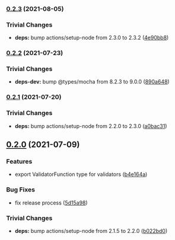 ### [0.2.3](https://github.com/rvagg/js-ipld-schema-validator/compare/v0.2.2...v0.2.3) (2021-08-05)


### Trivial Changes

* **deps:** bump actions/setup-node from 2.3.0 to 2.3.2 ([4e90bb8](https://github.com/rvagg/js-ipld-schema-validator/commit/4e90bb81241264fd8f0e50680b8033bfafa83f02))

### [0.2.2](https://github.com/rvagg/js-ipld-schema-validator/compare/v0.2.1...v0.2.2) (2021-07-23)


### Trivial Changes

* **deps-dev:** bump @types/mocha from 8.2.3 to 9.0.0 ([890a648](https://github.com/rvagg/js-ipld-schema-validator/commit/890a648a6718cdd44af85bb01f3a8d19a810b86f))

### [0.2.1](https://github.com/rvagg/js-ipld-schema-validator/compare/v0.2.0...v0.2.1) (2021-07-20)


### Trivial Changes

* **deps:** bump actions/setup-node from 2.2.0 to 2.3.0 ([a0bac31](https://github.com/rvagg/js-ipld-schema-validator/commit/a0bac31c5ee71681daab06c300baabaabc1211bb))

## [0.2.0](https://github.com/rvagg/js-ipld-schema-validator/compare/v0.1.0...v0.2.0) (2021-07-09)


### Features

* export ValidatorFunction type for validators ([b4e164a](https://github.com/rvagg/js-ipld-schema-validator/commit/b4e164a0dd664af3e93f80332d82fe42b5acfc66))


### Bug Fixes

* fix release process ([5d15a98](https://github.com/rvagg/js-ipld-schema-validator/commit/5d15a98cfcb2215333eb1d72e4077e2a34722cfc))


### Trivial Changes

* **deps:** bump actions/setup-node from 2.1.5 to 2.2.0 ([b022bd0](https://github.com/rvagg/js-ipld-schema-validator/commit/b022bd0aee6a81829945a544a3df1321cc963c6b))
